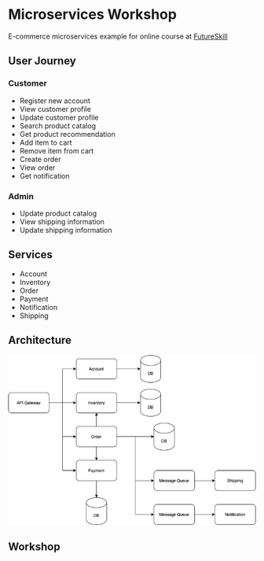# Microservices Workshop

E-commerce microservices example for online course at [FutureSkill](https://futureskill.co)

## User Journey

### Customer

* Register new account
* View customer profile
* Update customer profile
* Search product catalog
* Get product recommendation
* Add item to cart
* Remove item from cart
* Create order
* View order
* Get notification

### Admin

* Update product catalog
* View shipping information
* Update shipping information

## Services

* Account
* Inventory
* Order
* Payment
* Notification
* Shipping

## Architecture

![Architecture](./architecture.png "Architecture")

## Workshop
